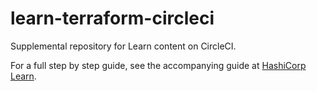 # learn-terraform-circleci

Supplemental repository for Learn content on CircleCI.

For a full step by step guide, see the accompanying guide at [HashiCorp Learn](https://learn.hashicorp.com/terraform/development/circle).
